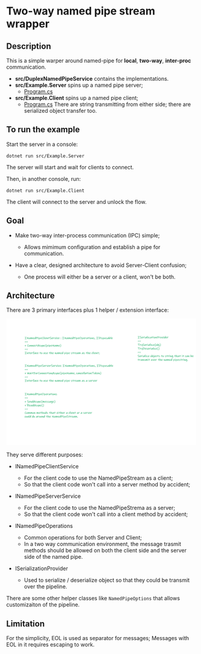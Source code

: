 # Two-way named pipe stream wrapper

## Description

This is a simple warper around named-pipe for **local**, **two-way**, **inter-proc** communication.

* **src/DuplexNamedPipeService** contains the implementations.
* **src/Example.Server** spins up a named pipe server;
  * [Program.cs](./src/Example.Server/Program.cs)
* **src/Example.Client** spins up a named pipe client;
  * [Program.cs](./src/Example.Client/Program.cs)
There are string transmitting from either side; there are serialized object transfer too.

## To run the example

Start the server in a console:

```shell
dotnet run src/Example.Server
```

The server will start and wait for clients to connect.

Then, in another console, run:

```shell
dotnet run src/Example.Client
```

The client will connect to the server and unlock the flow.

## Goal

* Make two-way inter-process communication (IPC) simple;
  * Allows mimimum configuration and establish a pipe for communication.

* Have a clear, designed architecture to avoid Server-Client confusion;
  * One process will either be a server or a client, won't be both.

## Architecture

There are 3 primary interfaces plus 1 helper / extension interface:

![Image for all important interfaces](./img/architecture.png)

They serve different purposes:

* INamedPipeClientService

  * For the client code to use the NamedPipeStream as a client;
  * So that the client code won't call into a server method by accident;

* INamedPipeServerService

  * For the client code to use the NamedPipeStrema as a server;
  * So that the client code won't call into a client method by accident;

* INamedPipeOperations

  * Common operations for both Server and Client;
  * In a two way communication environment, the message trasmit methods should be allowed on both the client side and the server side of the named pipe.

* ISerializationProvider

  * Used to serialize / deserialize object so that they could be transmit over the pipeline.

There are some other helper classes like `NamedPipeOptions` that allows customizaiton of the pipeline.

## Limitation

For the simplicity, EOL is used as separator for messages; Messages with EOL in it requires escaping to work.
